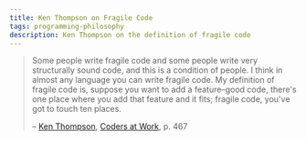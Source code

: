 ```yaml
---
title: Ken Thompson on Fragile Code
tags: programming-philosophy
description: Ken Thompson on the definition of fragile code
---
```


> Some people write fragile code and some people write very structurally sound code, and this is a condition of people. I think in almost any language you can write fragile code. My definition of fragile code is, suppose you want to add a feature–good code, there's one place where you add that feature and it fits; fragile code, you've got to touch ten places.
> 
> – [Ken Thompson](https://en.wikipedia.org/wiki/Ken_Thompson), [Coders at Work](http://codersatwork.com/), p. 467
